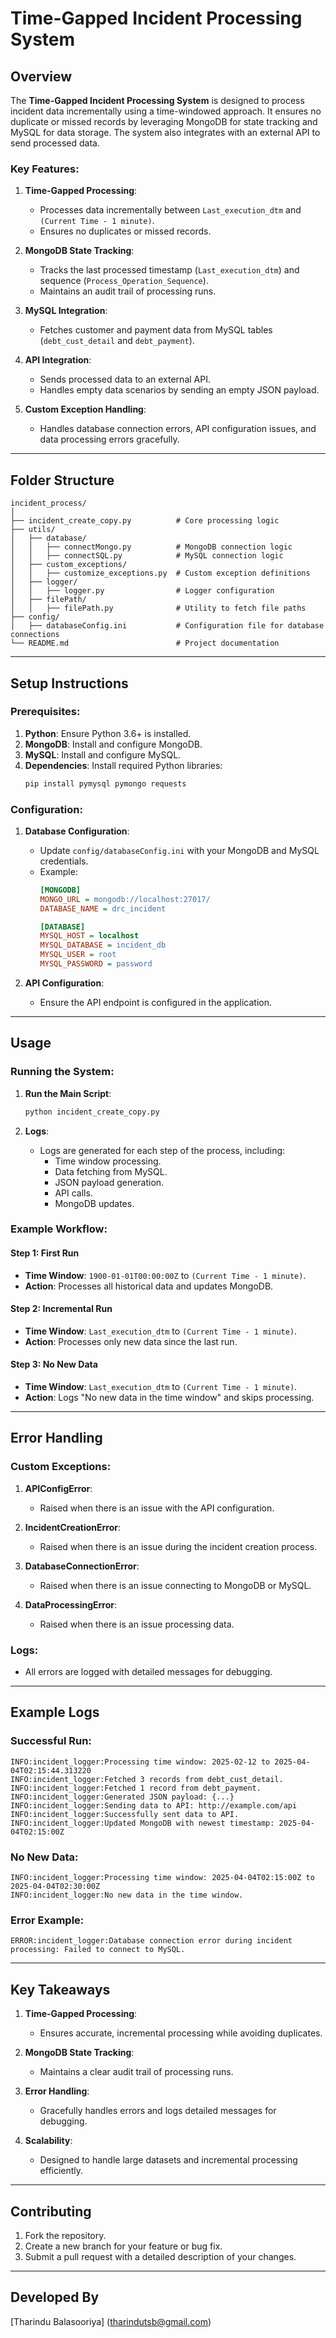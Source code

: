# Time-Gapped Incident Processing System

## Overview

The **Time-Gapped Incident Processing System** is designed to process incident data incrementally using a time-windowed approach. It ensures no duplicate or missed records by leveraging MongoDB for state tracking and MySQL for data storage. The system also integrates with an external API to send processed data.

### Key Features:
1. **Time-Gapped Processing**:
   - Processes data incrementally between `Last_execution_dtm` and `(Current Time - 1 minute)`.
   - Ensures no duplicates or missed records.

2. **MongoDB State Tracking**:
   - Tracks the last processed timestamp (`Last_execution_dtm`) and sequence (`Process_Operation_Sequence`).
   - Maintains an audit trail of processing runs.

3. **MySQL Integration**:
   - Fetches customer and payment data from MySQL tables (`debt_cust_detail` and `debt_payment`).

4. **API Integration**:
   - Sends processed data to an external API.
   - Handles empty data scenarios by sending an empty JSON payload.

5. **Custom Exception Handling**:
   - Handles database connection errors, API configuration issues, and data processing errors gracefully.

---

## Folder Structure

```
incident_process/
│
├── incident_create_copy.py          # Core processing logic
├── utils/
│   ├── database/
│   │   ├── connectMongo.py          # MongoDB connection logic
│   │   ├── connectSQL.py            # MySQL connection logic
│   ├── custom_exceptions/
│   │   ├── customize_exceptions.py  # Custom exception definitions
│   ├── logger/
│   │   ├── logger.py                # Logger configuration
│   ├── filePath/
│   │   ├── filePath.py              # Utility to fetch file paths
├── config/
│   ├── databaseConfig.ini           # Configuration file for database connections
└── README.md                        # Project documentation
```

---

## Setup Instructions

### Prerequisites:
1. **Python**: Ensure Python 3.6+ is installed.
2. **MongoDB**: Install and configure MongoDB.
3. **MySQL**: Install and configure MySQL.
4. **Dependencies**: Install required Python libraries:
   ```bash
   pip install pymysql pymongo requests
   ```

### Configuration:
1. **Database Configuration**:
   - Update `config/databaseConfig.ini` with your MongoDB and MySQL credentials.
   - Example:
     ```ini
     [MONGODB]
     MONGO_URL = mongodb://localhost:27017/
     DATABASE_NAME = drc_incident

     [DATABASE]
     MYSQL_HOST = localhost
     MYSQL_DATABASE = incident_db
     MYSQL_USER = root
     MYSQL_PASSWORD = password
     ```

2. **API Configuration**:
   - Ensure the API endpoint is configured in the application.

---

## Usage

### Running the System:
1. **Run the Main Script**:
   ```bash
   python incident_create_copy.py
   ```

2. **Logs**:
   - Logs are generated for each step of the process, including:
     - Time window processing.
     - Data fetching from MySQL.
     - JSON payload generation.
     - API calls.
     - MongoDB updates.

### Example Workflow:
#### Step 1: First Run
- **Time Window**: `1900-01-01T00:00:00Z` to `(Current Time - 1 minute)`.
- **Action**: Processes all historical data and updates MongoDB.

#### Step 2: Incremental Run
- **Time Window**: `Last_execution_dtm` to `(Current Time - 1 minute)`.
- **Action**: Processes only new data since the last run.

#### Step 3: No New Data
- **Time Window**: `Last_execution_dtm` to `(Current Time - 1 minute)`.
- **Action**: Logs "No new data in the time window" and skips processing.

---

## Error Handling

### Custom Exceptions:
1. **APIConfigError**:
   - Raised when there is an issue with the API configuration.

2. **IncidentCreationError**:
   - Raised when there is an issue during the incident creation process.

3. **DatabaseConnectionError**:
   - Raised when there is an issue connecting to MongoDB or MySQL.

4. **DataProcessingError**:
   - Raised when there is an issue processing data.

### Logs:
- All errors are logged with detailed messages for debugging.

---

## Example Logs

### Successful Run:
```
INFO:incident_logger:Processing time window: 2025-02-12 to 2025-04-04T02:15:44.313220
INFO:incident_logger:Fetched 3 records from debt_cust_detail.
INFO:incident_logger:Fetched 1 record from debt_payment.
INFO:incident_logger:Generated JSON payload: {...}
INFO:incident_logger:Sending data to API: http://example.com/api
INFO:incident_logger:Successfully sent data to API.
INFO:incident_logger:Updated MongoDB with newest timestamp: 2025-04-04T02:15:00Z
```

### No New Data:
```
INFO:incident_logger:Processing time window: 2025-04-04T02:15:00Z to 2025-04-04T02:30:00Z
INFO:incident_logger:No new data in the time window.
```

### Error Example:
```
ERROR:incident_logger:Database connection error during incident processing: Failed to connect to MySQL.
```

---

## Key Takeaways

1. **Time-Gapped Processing**:
   - Ensures accurate, incremental processing while avoiding duplicates.

2. **MongoDB State Tracking**:
   - Maintains a clear audit trail of processing runs.

3. **Error Handling**:
   - Gracefully handles errors and logs detailed messages for debugging.

4. **Scalability**:
   - Designed to handle large datasets and incremental processing efficiently.

---

## Contributing

1. Fork the repository.
2. Create a new branch for your feature or bug fix.
3. Submit a pull request with a detailed description of your changes.

---

## Developed By
[Tharindu Balasooriya] (tharindutsb@gmail.com) 

